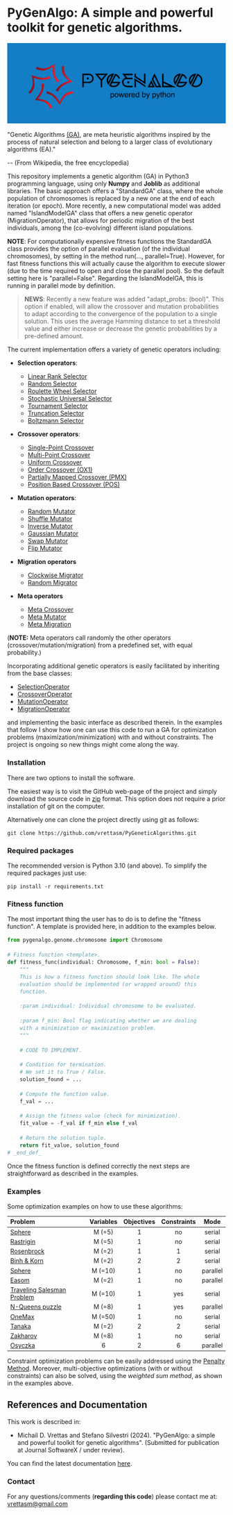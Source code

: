 # PyGenAlgo:  A simple and powerful toolkit for genetic algorithms.

![Logo](./logo/pga_logo.png)

"Genetic Algorithms [(GA)](https://en.wikipedia.org/wiki/Genetic_algorithm), are meta heuristic algorithms
inspired by the process of natural selection and belong to a larger class of evolutionary algorithms (EA)."

-- (From Wikipedia, the free encyclopedia)

This repository implements a genetic algorithm (GA) in Python3 programming language, using only **Numpy** and **Joblib**
as additional libraries. The basic approach offers a "StandardGA" class, where the whole population of chromosomes is
replaced by a new one at the end of each iteration (or epoch). More recently, a new computational model was added named
"IslandModelGA" class that offers a new genetic operator (MigrationOperator), that allows for periodic migration of the
best individuals, among the (co-evolving) different island populations.
  
**NOTE**:
For computationally expensive fitness functions the StandardGA class provides the option of parallel evaluation
(of the individual chromosomes), by setting in the method run(..., parallel=True). However, for fast fitness
functions this will actually cause the algorithm to execute slower (due to the time required to open and close the
parallel pool). So the default setting here is "parallel=False". Regarding the IslandModelGA, this is running in
parallel mode by definition.

  > **NEWS**:
  > Recently a new feature was added "adapt_probs: (bool)". This option if enabled, will allow the crossover and
  > mutation probabilities to adapt according to the convergence of the population to a single solution. This uses
  > the average Hamming distance to set a threshold value and either increase or decrease the genetic probabilities
  > by a pre-defined amount.
  > 

The current implementation offers a variety of genetic operators including:

- **Selection operators**:
  - [Linear Rank Selector](pygenalgo/operators/selection/linear_rank_selector.py)
  - [Random Selector](pygenalgo/operators/selection/random_selector.py)
  - [Roulette Wheel Selector](pygenalgo/operators/selection/roulette_wheel_selector.py)
  - [Stochastic Universal Selector](pygenalgo/operators/selection/stochastic_universal_selector.py)
  - [Tournament Selector](pygenalgo/operators/selection/tournament_selector.py)
  - [Truncation Selector](pygenalgo/operators/selection/truncation_selector.py)
  - [Boltzmann Selector](pygenalgo/operators/selection/boltzmann_selector.py)

- **Crossover operators**:
  - [Single-Point Crossover](pygenalgo/operators/crossover/single_point_crossover.py)
  - [Multi-Point Crossover](pygenalgo/operators/crossover/mutli_point_crossover.py)
  - [Uniform Crossover](pygenalgo/operators/crossover/uniform_crossover.py)
  - [Order Crossover (OX1)](pygenalgo/operators/crossover/order_crossover.py)
  - [Partially Mapped Crossover (PMX)](pygenalgo/operators/crossover/partially_mapped_crossover.py)
  - [Position Based Crossover (POS)](pygenalgo/operators/crossover/position_based_crossover.py)

- **Mutation operators**:
  - [Random Mutator](pygenalgo/operators/mutation/random_mutator.py)
  - [Shuffle Mutator](pygenalgo/operators/mutation/shuffle_mutator.py)
  - [Inverse Mutator](pygenalgo/operators/mutation/inverse_mutator.py)
  - [Gaussian Mutator](pygenalgo/operators/mutation/gaussian_mutator.py)
  - [Swap Mutator](pygenalgo/operators/mutation/swap_mutator.py)
  - [Flip Mutator](pygenalgo/operators/mutation/flip_mutator.py)

- **Migration operators**
  - [Clockwise Migrator](pygenalgo/operators/migration/clockwise_migration.py)
  - [Random Migrator](pygenalgo/operators/migration/random_migration.py)

- **Meta operators**
  - [Meta Crossover](pygenalgo/operators/crossover/meta_crossover.py)
  - [Meta Mutator](pygenalgo/operators/mutation/meta_mutator.py)
  - [Meta Migration](pygenalgo/operators/migration/meta_migration.py)

(**NOTE:** Meta operators call randomly the other operators (crossover/mutation/migration) from a predefined set,
with equal probability.)

Incorporating additional genetic operators is easily facilitated by inheriting from the base classes:
- [SelectionOperator](pygenalgo/operators/selection/select_operator.py)
- [CrossoverOperator](pygenalgo/operators/crossover/crossover_operator.py)
- [MutationOperator](pygenalgo/operators/mutation/mutate_operator.py)
- [MigrationOperator](pygenalgo/operators/migration/migration_operator.py)

and implementing the basic interface as described therein. In the examples that follow I show how one can use this code
to run a GA for optimization problems (maximization/minimization) with and without constraints. The project is ongoing
so new things might come along the way.

### Installation

There are two options to install the software.

The easiest way is to visit the GitHub web-page of the project and simply download the source code in
[zip](https://github.com/vrettasm/PyGeneticAlgorithms/archive/refs/heads/master.zip) format. This option does not
require a prior installation of git on the computer.

Alternatively one can clone the project directly using git as follows:

    git clone https://github.com/vrettasm/PyGeneticAlgorithms.git

### Required packages

The recommended version is Python 3.10 (and above). To simplify the required packages just use:

    pip install -r requirements.txt

### Fitness function

The most important thing the user has to do is to define the "fitness function". A template is provided here,
in addition to the examples below.

```python
from pygenalgo.genome.chromosome import Chromosome

# Fitness function <template>.
def fitness_func(individual: Chromosome, f_min: bool = False):
    """
    This is how a fitness function should look like. The whole
    evaluation should be implemented (or wrapped around) this
    function.
    
    :param individual: Individual chromosome to be evaluated.
    
    :param f_min: Bool flag indicating whether we are dealing
    with a minimization or maximization problem.
    """
    
    # CODE TO IMPLEMENT.
    
    # Condition for termination.
    # We set it to True / False.
    solution_found = ...
    
    # Compute the function value.
    f_val = ...
    
    # Assign the fitness value (check for minimization).
    fit_value = -f_val if f_min else f_val
    
    # Return the solution tuple.
    return fit_value, solution_found
# _end_def_
```
Once the fitness function is defined correctly the next steps are straightforward as described in the examples.

### Examples

Some optimization examples on how to use these algorithms:

| **Problem**                                                | **Variables** | **Objectives** | **Constraints** | **Mode** |
|:-----------------------------------------------------------|:-------------:|:--------------:|:---------------:|:--------:|
| [Sphere](examples/sphere.ipynb)                            |    M (=5)     |       1        |       no        |  serial  |
| [Rastrigin](examples/rastrigin.ipynb)                      |    M (=5)     |       1        |       no        |  serial  |
| [Rosenbrock](examples/rosenbrock_on_a_disk.ipynb)          |    M (=2)     |       1        |        1        |  serial  |
| [Binh & Korn](examples/binh_and_korn_multiobjective.ipynb) |    M (=2)     |       2        |        2        |  serial  |
| [Sphere](examples/sphere_in_parallel.ipynb)                |    M (=10)    |       1        |       no        | parallel |
| [Easom](examples/easom_in_parallel.ipynb)                  |    M (=2)     |       1        |       no        | parallel |
| [Traveling Salesman Problem](examples/tsp.ipynb)           |    M (=10)    |       1        |       yes       |  serial  |
| [N-Queens puzzle](examples/queens_puzzle.ipynb)            |    M (=8)     |       1        |       yes       | parallel |
| [OneMax](examples/one_max.ipynb)                           |    M (=50)    |       1        |       no        |  serial  |
| [Tanaka](examples/tanaka_multiobjective.ipynb)             |    M (=2)     |       2        |        2        |  serial  |
| [Zakharov](examples/zakharov.ipynb)                        |    M (=8)     |       1        |       no        |  serial  |
| [Osyczka](examples/osyczka_kundu_multiobjective.ipynb)     |       6       |       2        |        6        | parallel |

Constraint optimization problems can be easily addressed using the [Penalty Method](https://en.wikipedia.org/wiki/Penalty_method).
Moreover, multi-objective optimizations (with or without constraints) can also be solved, using the _weighted sum method_,
as shown in the examples above.

## References and Documentation

This work is described in:

- Michail D. Vrettas and Stefano Silvestri (2024). "PyGenAlgo: a simple and powerful toolkit for genetic algorithms".
(Submitted for publication at Journal SoftwareX / under review).

You can find the latest documentation [here](https://pygeneticalgorithms.readthedocs.io/en/latest/).

### Contact

For any questions/comments (**regarding this code**) please contact me at: vrettasm@gmail.com

